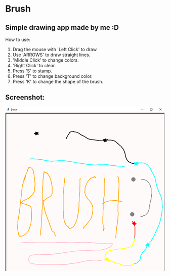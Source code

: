 # Brush
Simple drawing app made by me :D
---------------------------------------
How to use:
1. Drag the mouse with 'Left Click' to draw.
2. Use 'ARROWS' to draw straight lines.
3. 'Middle Click' to change colors.
4. 'Right Click' to clear.
5. Press 'S' to stamp.
6. Press 'T' to change background color.
7. Press 'K' to change the shape of the brush.

## Screenshot:
  ![Screenshot](Capture.PNG)
